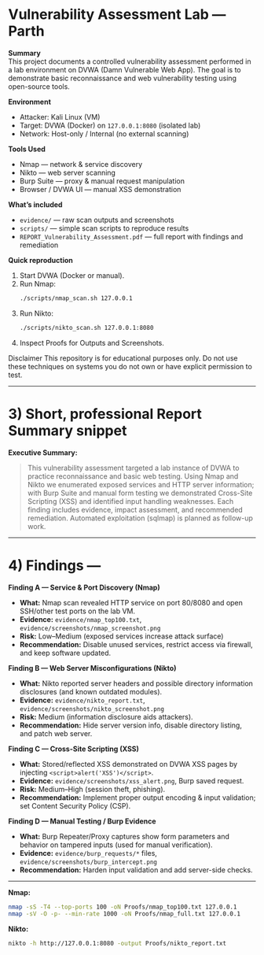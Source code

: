 # Vulnerability Assessment Lab — Parth

**Summary**  
This project documents a controlled vulnerability assessment performed in a lab environment on DVWA (Damn Vulnerable Web App). The goal is to demonstrate basic reconnaissance and web vulnerability testing using open-source tools.

**Environment**  
- Attacker: Kali Linux (VM)  
- Target: DVWA (Docker) on `127.0.0.1:8080` (isolated lab)  
- Network: Host-only / Internal (no external scanning)

**Tools Used**  
- Nmap — network & service discovery  
- Nikto — web server scanning  
- Burp Suite — proxy & manual request manipulation  
- Browser / DVWA UI — manual XSS demonstration

**What’s included**  
- `evidence/` — raw scan outputs and screenshots  
- `scripts/` — simple scan scripts to reproduce results  
- `REPORT_Vulnerability_Assessment.pdf` — full report with findings and remediation

**Quick reproduction**  
1. Start DVWA (Docker or manual).  
2. Run Nmap:
   ```bash
   ./scripts/nmap_scan.sh 127.0.0.1
3. Run Nikto:
   ```bash
   ./scripts/nikto_scan.sh 127.0.0.1:8080
4. Inspect Proofs for Outputs and Screenshots.

Disclaimer
This repository is for educational purposes only. Do not use these techniques on systems you do not own or have explicit permission to test.


---

# 3) Short, professional Report Summary snippet 
**Executive Summary:**  
> This vulnerability assessment targeted a lab instance of DVWA to practice reconnaissance and basic web testing. Using Nmap and Nikto we enumerated exposed services and HTTP server information; with Burp Suite and manual form testing we demonstrated Cross-Site Scripting (XSS) and identified input handling weaknesses. Each finding includes evidence, impact assessment, and recommended remediation. Automated exploitation (sqlmap) is planned as follow-up work.

---

# 4) Findings — 

**Finding A — Service & Port Discovery (Nmap)**  
- **What:** Nmap scan revealed HTTP service on port 80/8080 and open SSH/other test ports on the lab VM.  
- **Evidence:** `evidence/nmap_top100.txt`, `evidence/screenshots/nmap_screenshot.png`  
- **Risk:** Low–Medium (exposed services increase attack surface)  
- **Recommendation:** Disable unused services, restrict access via firewall, and keep software updated.

**Finding B — Web Server Misconfigurations (Nikto)**  
- **What:** Nikto reported server headers and possible directory information disclosures (and known outdated modules).  
- **Evidence:** `evidence/nikto_report.txt`, `evidence/screenshots/nikto_screenshot.png`  
- **Risk:** Medium (information disclosure aids attackers).  
- **Recommendation:** Hide server version info, disable directory listing, and patch web server.

**Finding C — Cross-Site Scripting (XSS)**  
- **What:** Stored/reflected XSS demonstrated on DVWA XSS pages by injecting `<script>alert('XSS')</script>`.  
- **Evidence:** `evidence/screenshots/xss_alert.png`, Burp saved request.  
- **Risk:** Medium–High (session theft, phishing).  
- **Recommendation:** Implement proper output encoding & input validation; set Content Security Policy (CSP).

**Finding D — Manual Testing / Burp Evidence**  
- **What:** Burp Repeater/Proxy captures show form parameters and behavior on tampered inputs (used for manual verification).  
- **Evidence:** `evidence/burp_requests/*` files, `evidence/screenshots/burp_intercept.png`  
- **Recommendation:** Harden input validation and add server-side checks.

---

**Nmap:**
   ```bash
   nmap -sS -T4 --top-ports 100 -oN Proofs/nmap_top100.txt 127.0.0.1
   nmap -sV -O -p- --min-rate 1000 -oN Proofs/nmap_full.txt 127.0.0.1
   ```
**Nikto:**
   ```bash
   nikto -h http://127.0.0.1:8080 -output Proofs/nikto_report.txt
   ```



